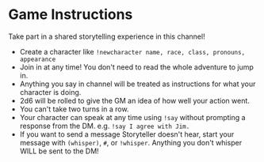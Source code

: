 # Game Instructions

Take part in a shared storytelling experience in this channel!

- Create a character like `!newcharacter name, race, class, pronouns, appearance`
- Join in at any time! You don't need to read the whole adventure to jump in.
- Anything you say in channel will be treated as instructions for what your character is doing.
- 2d6 will be rolled to give the GM an idea of how well your action went.
- You can't take two turns in a row.
- Your character can speak at any time using `!say` without prompting a response from the DM. e.g. `!say I agree with Jim.`
- If you want to send a message Storyteller doesn't hear, start your message with `(whisper)`, `#`, or `!whisper`. Anything you don't whisper WILL be sent to the DM!

